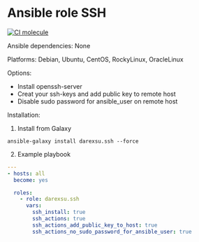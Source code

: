 # Ansible role SSH
[![CI molecule](https://github.com/darexsu/ansible-role-ssh/actions/workflows/ci.yml/badge.svg)](https://github.com/darexsu/ansible-role-ssh/actions/workflows/ci.yml)

Ansible dependencies: None

Platforms: Debian, Ubuntu, CentOS, RockyLinux, OracleLinux

Options:
  - Install openssh-server
  - Creat your ssh-keys and add public key to remote host
  - Disable sudo password for ansible_user on remote host

Installation:
1) Install from Galaxy
```
ansible-galaxy install darexsu.ssh --force
```
2) Example playbook
```yaml
---
- hosts: all
  become: yes

  roles:
    - role: darexsu.ssh
      vars:
        ssh_install: true
        ssh_actions: true
        ssh_actions_add_public_key_to_host: true
        ssh_actions_no_sudo_password_for_ansible_user: true
```
